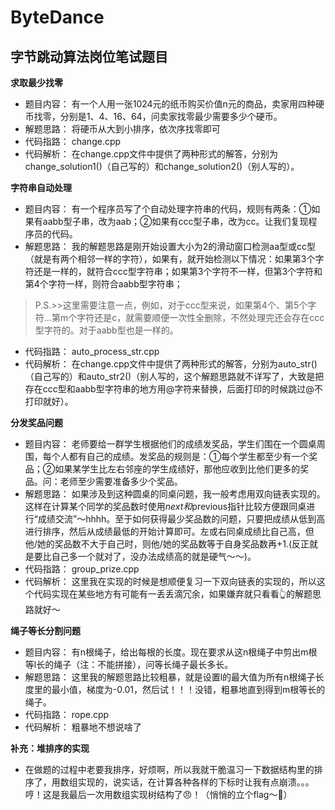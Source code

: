 # ByteDance
## 字节跳动算法岗位笔试题目

**求取最少找零**

* 题目内容：
  有一个人用一张1024元的纸币购买价值n元的商品，卖家用四种硬币找零，分别是1、4、16、64，问卖家找零最少需要多少个硬币。
* 解题思路：
  将硬币从大到小排序，依次序找零即可
* 代码指路：
  change.cpp
* 代码解析：
  在change.cpp文件中提供了两种形式的解答，分别为change_solution1()（自己写的）和change_solution2()（别人写的）。

**字符串自动处理**

* 题目内容：
  有一个程序员写了个自动处理字符串的代码，规则有两条：①如果有aabb型子串，改为aab；②如果有ccc型子串，改为cc。让我们复现程序员的代码。
* 解题思路：
  我的解题思路是刚开始设置大小为2的滑动窗口检测aa型或cc型（就是有两个相邻一样的字符），如果有，就开始检测以下情况：如果第3个字符还是一样的，就符合ccc型字符串；如果第3个字符不一样，但第3个字符和第4个字符一样，则符合aabb型字符串；
> P.S.>>这里需要注意一点，例如，对于ccc型来说，如果第4个、第5个字符...第m个字符还是c，就需要顺便一次性全删除，不然处理完还会存在ccc型字符的。对于aabb型也是一样的。
* 代码指路：
  auto_process_str.cpp
* 代码解析：
  在change.cpp文件中提供了两种形式的解答，分别为auto_str()（自己写的）和auto_str2()（别人写的，这个解题思路就不详写了，大致是把存在ccc型和aabb型字符串的地方用@字符来替换，后面打印的时候跳过@不打印就好）。


**分发奖品问题**

* 题目内容：
  老师要给一群学生根据他们的成绩发奖品，学生们围在一个圆桌周围，每个人都有自己的成绩。发奖品的规则是：①每个学生都至少有一个奖品；②如果某学生比左右邻座的学生成绩好，那他应收到比他们更多的奖品。问：老师至少需要准备多少个奖品。
* 解题思路：
  如果涉及到这种圆桌的同桌问题，我一般考虑用双向链表实现的。这样在计算某个同学的奖品数时使用*next和*previous指针比较方便跟同桌进行“成绩交流”～hhhh。至于如何获得最少奖品数的问题，只要把成绩从低到高进行排序，然后从成绩最低的开始计算即可。左或右同桌成绩比自己高，但他/她的奖品数不大于自己时，则他/她的奖品数等于自身奖品数再+1.(反正就是要比自己多一个就对了，没办法成绩高的就是硬气～～)。
* 代码指路：
  group_prize.cpp
* 代码解析：
  这里我在实现的时候是想顺便复习一下双向链表的实现的，所以这个代码实现在某些地方有可能有一丢丢滴冗余，如果嫌弃就只看看👆的解题思路就好～


**绳子等长分割问题**

* 题目内容：
  有n根绳子，给出每根的长度。现在要求从这n根绳子中剪出m根等l长的绳子（注：不能拼接），问等长绳子最长多长。
* 解题思路：
  这里我的解题思路比较粗暴，就是设置l的最大值为所有n根绳子长度里的最小值，梯度为-0.01，然后试！！！没错，粗暴地直到得到m根等长的绳子。
* 代码指路：
  rope.cpp
* 代码解析：
  粗暴地不想说啥了

**补充：堆排序的实现**

* 在做题的过程中老要我排序，好烦啊，所以我就干脆温习一下数据结构里的排序了，用数组实现的，说实话，在计算各种各样的下标时让我有点崩溃。。。哼！这是我最后一次用数组实现树结构了😠！（悄悄的立个flag～🤫）



